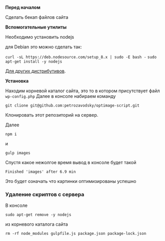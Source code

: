 **Перед началом**

Сделать бекап файлов сайта 

**Вспомогательные утилиты**

Необходимо установить nodejs

для Debian это можно сделать так:

`curl -sL https://deb.nodesource.com/setup_8.x | sudo -E bash -`
`sudo apt-get install -y nodejs`

[Для других дистрибутивов](https://nodejs.org/en/download/package-manager/).

**Установка**

Находим корневой каталог сайта, это то в котором присутствует файл `wp-config.php`
Далее в консоле набираем команду

`git clione git@github.com:petrozavodsky/optimage-script.git`

Клонировать этот репозиторий на сервер.

Далее 

`npm i`

и

`gulp images`        


Спустя какое нежолгое время вывод в консоле будет такой


`Finished 'images' after 6.9 min`

Это будет означать что картинки оптимизированы успешно


### Удаление скриптов с сервера ###

В консоле

`sudo apt-get remove -y nodejs`


из корневого каталога сайта

`rm -rf node_modules gulpfile.js package.json package-lock.json`
